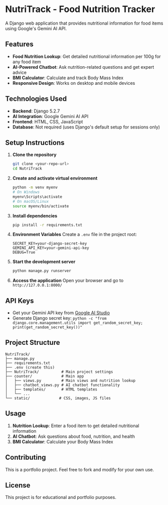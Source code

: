# NutriTrack - Food Nutrition Tracker

A Django web application that provides nutritional information for food items using Google's Gemini AI API.

## Features

- **Food Nutrition Lookup**: Get detailed nutritional information per 100g for any food item
- **AI-Powered Chatbot**: Ask nutrition-related questions and get expert advice
- **BMI Calculator**: Calculate and track Body Mass Index
- **Responsive Design**: Works on desktop and mobile devices

## Technologies Used

- **Backend**: Django 5.2.7
- **AI Integration**: Google Gemini AI API
- **Frontend**: HTML, CSS, JavaScript
- **Database**: Not required (uses Django's default setup for sessions only)

## Setup Instructions

1. **Clone the repository**
   ```bash
   git clone <your-repo-url>
   cd NutriTrack
   ```

2. **Create and activate virtual environment**
   ```bash
   python -m venv myenv
   # On Windows
   myenv\Scripts\activate
   # On macOS/Linux
   source myenv/bin/activate
   ```

3. **Install dependencies**
   ```bash
   pip install -r requirements.txt
   ```

4. **Environment Variables**
   Create a `.env` file in the project root:
   ```
   SECRET_KEY=your-django-secret-key
   GEMINI_API_KEY=your-gemini-api-key
   DEBUG=True
   ```

5. **Start the development server**
   ```bash
   python manage.py runserver
   ```

6. **Access the application**
   Open your browser and go to `http://127.0.0.1:8000/`

## API Keys

- Get your Gemini API key from [Google AI Studio](https://makersuite.google.com/app/apikey)
- Generate Django secret key: `python -c "from django.core.management.utils import get_random_secret_key; print(get_random_secret_key())"`

## Project Structure

```
NutriTrack/
├── manage.py
├── requirements.txt
├── .env (create this)
├── NutriTrack/          # Main project settings
├── counter/             # Main app
│   ├── views.py         # Main views and nutrition lookup
│   ├── chatbot_views.py # AI chatbot functionality
│   ├── templates/       # HTML templates
│   └── ...
└── static/             # CSS, images, JS files
```

## Usage

1. **Nutrition Lookup**: Enter a food item to get detailed nutritional information
2. **AI Chatbot**: Ask questions about food, nutrition, and health
3. **BMI Calculator**: Calculate your Body Mass Index

## Contributing

This is a portfolio project. Feel free to fork and modify for your own use.

## License

This project is for educational and portfolio purposes.